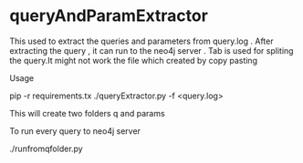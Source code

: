 # queryAndParamExtractor

This used to extract the queries and parameters from query.log . After extracting the query , it can run to the neo4j server .
Tab is used for spliting the query.It might not work the file which created by copy pasting

Usage 

pip -r requirements.tx 
./queryExtractor.py -f <query.log> 

This will create two folders   q and params 

To run every query to neo4j server 

./runfromqfolder.py 

